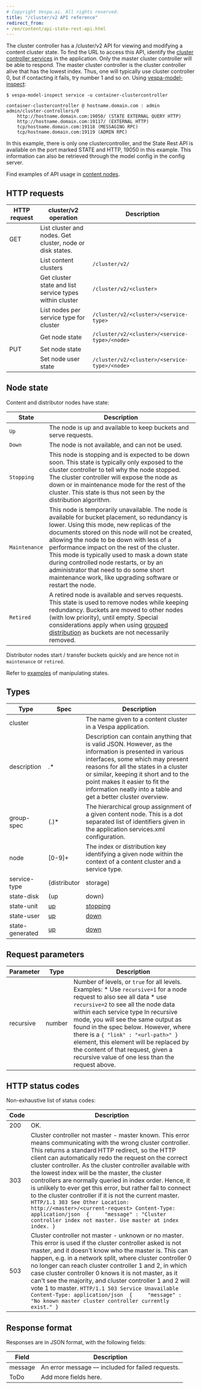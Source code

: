 ```yaml
---
# Copyright Vespa.ai. All rights reserved.
title: "/cluster/v2 API reference"
redirect_from:
- /en/content/api-state-rest-api.html
---
```


The cluster controller has a /cluster/v2 API for viewing and modifying a content cluster state.
To find the URL to access this API, identify the [cluster controller services](../content/content-nodes.html#cluster-controller) in the application.
Only the master cluster controller will be able to respond.
The master cluster controller is the cluster controller alive that has the lowest index.
Thus, one will typically use cluster controller 0, but if contacting it fails, try number 1 and so on.
Using [vespa-model-inspect](/en/operations-selfhosted/vespa-cmdline-tools.html#vespa-model-inspect):

```
$ vespa-model-inspect service -u container-clustercontroller

container-clustercontroller @ hostname.domain.com : admin
admin/cluster-controllers/0
    http://hostname.domain.com:19050/ (STATE EXTERNAL QUERY HTTP)
    http://hostname.domain.com:19117/ (EXTERNAL HTTP)
    tcp/hostname.domain.com:19118 (MESSAGING RPC)
    tcp/hostname.domain.com:19119 (ADMIN RPC)
```

In this example, there is only one clustercontroller, and the State Rest API is
available on the port marked STATE and HTTP, 19050 in this example.
This information can also be retrieved through the model config in the config server.

Find examples of API usage in [content nodes](../content/content-nodes.html#cluster-v2-API-examples).

## HTTP requests

| HTTP request | cluster/v2 operation | Description |
| --- | --- | --- |
| GET | List cluster and nodes. Get cluster, node or disk states. | |
|  | List content clusters | ``` /cluster/v2/ ``` |
|  | Get cluster state and list service types within cluster | ``` /cluster/v2/<cluster> ``` |
|  | List nodes per service type for cluster | ``` /cluster/v2/<cluster>/<service-type> ``` |
|  | Get node state | ``` /cluster/v2/<cluster>/<service-type>/<node> ``` |
| PUT | Set node state | |
|  | Set node user state | ``` /cluster/v2/<cluster>/<service-type>/<node> ``` |

## Node state

Content and distributor nodes have state:

| State | Description |
| --- | --- |
| `Up` | The node is up and available to keep buckets and serve requests. |
| `Down` | The node is not available, and can not be used. |
| `Stopping` | This node is stopping and is expected to be down soon. This state is typically only exposed to the cluster controller to tell why the node stopped. The cluster controller will expose the node as down or in maintenance mode for the rest of the cluster. This state is thus not seen by the distribution algorithm. |
| `Maintenance` | This node is temporarily unavailable. The node is available for bucket placement, so redundancy is lower.  Using this mode, new replicas of the documents stored on this node will not be created, allowing the node to be down with less of a performance impact on the rest of the cluster. This mode is typically used to mask a down state during controlled node restarts, or by an administrator that need to do some short maintenance work, like upgrading software or restart the node. |
| `Retired` | A retired node is available and serves requests. This state is used to remove nodes while keeping redundancy. Buckets are moved to other nodes (with low priority), until empty. Special considerations apply when using [grouped distribution](../elasticity.html#grouped-distribution) as buckets are not necessarily removed. |

Distributor nodes start / transfer buckets quickly
and are hence not in `maintenance` or `retired`.

Refer to [examples](../content/content-nodes.html#cluster-v2-API-examples) of manipulating states.

## Types

| Type | Spec | Description |
| --- | --- | --- |
| cluster | *<identifier>* | The name given to a content cluster in a Vespa application. |
| description | *.** | Description can contain anything that is valid JSON. However, as the information is presented in various interfaces, some which may present reasons for all the states in a cluster or similar, keeping it short and to the point makes it easier to fit the information neatly into a table and get a better cluster overview. |
| group-spec | *<identifier>*(\.*<identifier>*)* | The hierarchical group assignment of a given content node. This is a dot separated list of identifiers given in the application services.xml configuration. |
| node | [0-9]+ | The index or distribution key identifying a given node within the context of a content cluster and a service type. |
| service-type | (distributor|storage) | The type of the service to look at state for, within the context of a given content cluster. |
| state-disk | (up|down) | One of the valid disk states. |
| state-unit | [up](#up) | [stopping](#stopping) | [down](#down) | The cluster controller fetches states from all nodes, called *unit states*. States reported from the nodes are either `up` or `stopping`. If the node can not be reached, a `down` state is assumed.  This means, the cluster controller detects failed nodes. The subsequent *generated states* will have nodes in `down`, and the [ideal state algorithm](../content/idealstate.html) will redistribute [buckets](../content/buckets.html) of documents. |
| state-user | [up](#up) | [down](#down) | [maintenance](#maintenance) | [retired](#retired) | Use tools for [user state management](/en/operations-selfhosted/admin-procedures.html#cluster-state).   * Retire a node from a cluster -   use `retired` to move buckets to other nodes * Short-lived maintenance work -   use `maintenance` to avoid merging buckets to other nodes * Fail a bad node. The cluster controller or an operator can set a node `down` |
| state-generated | [up](#up) | [down](#down) | [maintenance](#maintenance) | [retired](#retired) | The cluster controller generates the cluster state from the `unit` and `user` states, over time. The generated state is called the *cluster state*. |

## Request parameters

| Parameter | Type | Description |
| --- | --- | --- |
| recursive | number | Number of levels, or `true` for all levels. Examples:   * Use `recursive=1` for a node request to also see all data * use `recursive=2` to see all the node data within each service type   In recursive mode, you will see the same output as found in the spec below. However, where there is a `{ "link" : "<url-path>" }` element, this element will be replaced by the content of that request, given a recursive value of one less than the request above. |

## HTTP status codes

Non-exhaustive list of status codes:

| Code | Description |
| --- | --- |
| 200 | OK. |
| 303 | Cluster controller not master - master known.  This error means communicating with the wrong cluster controller. This returns a standard HTTP redirect, so the HTTP client can automatically redo the request on the correct cluster controller.  As the cluster controller available with the lowest index will be the master, the cluster controllers are normally queried in index order. Hence, it is unlikely to ever get this error, but rather fail to connect to the cluster controller if it is not the current master.   ``` HTTP/1.1 303 See Other Location: http://<master>/<current-request> Content-Type: application/json  {     "message" : "Cluster controller index not master. Use master at index index. } ``` |
| 503 | Cluster controller not master - unknown or no master.  This error is used if the cluster controller asked is not master, and it doesn't know who the master is. This can happen, e.g. in a network split, where cluster controller 0 no longer can reach cluster controller 1 and 2, in which case cluster controller 0 knows it is not master, as it can't see the majority, and cluster controller 1 and 2 will vote 1 to master.   ``` HTTP/1.1 503 Service Unavailable Content-Type: application/json  {     "message" : "No known master cluster controller currently exist." } ``` |

## Response format

Responses are in JSON format, with the following fields:

| Field | Description |
| --- | --- |
| message | An error message — included for failed requests. |
| ToDo | Add more fields here. |
